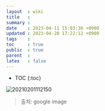 ```yaml
---
layout  : wiki
title   : 
summary : 
date    : 2023-04-11 15:03:36 +0900
updated : 2023-04-20 17:22:12 +0900
tags    : 
toc     : true
public  : true
parent  : 
latex   : false
---
```

* TOC
{:toc}


![20210201112150](https://user-images.githubusercontent.com/57605267/231068909-f5384282-e95a-4540-8f12-94aaeb05abad.jpg)

> 출처: google image
